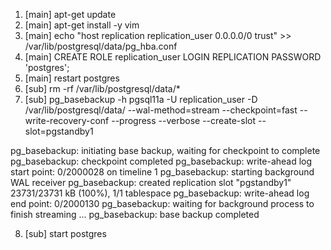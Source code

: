 1. [main] apt-get update
2. [main] apt-get install -y vim
3. [main] echo "host replication replication_user 0.0.0.0/0 trust" >> /var/lib/postgresql/data/pg_hba.conf
4. [main] CREATE ROLE replication_user LOGIN REPLICATION PASSWORD 'postgres';
5. [main] restart postgres
6. [sub] rm -rf /var/lib/postgresql/data/\*
7. [sub] pg_basebackup -h pgsql11a -U replication_user -D /var/lib/postgresql/data/ --wal-method=stream --checkpoint=fast --write-recovery-conf --progress --verbose --create-slot --slot=pgstandby1

pg_basebackup: initiating base backup, waiting for checkpoint to complete
pg_basebackup: checkpoint completed
pg_basebackup: write-ahead log start point: 0/2000028 on timeline 1
pg_basebackup: starting background WAL receiver
pg_basebackup: created replication slot "pgstandby1"
23731/23731 kB (100%), 1/1 tablespace
pg_basebackup: write-ahead log end point: 0/2000130
pg_basebackup: waiting for background process to finish streaming ...
pg_basebackup: base backup completed

8. [sub] start postgres
